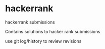 # hackerrank
hackerrank submissions


Contains solutions to hacker rank submissions

use git log/history to review revisions 

